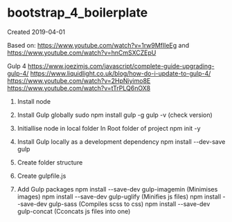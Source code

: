 # bootstrap_4_boilerplate

Created 2019-04-01

Based on: 
https://www.youtube.com/watch?v=1rw9MfIleEg
and
https://www.youtube.com/watch?v=hnCmSXCZEpU

Gulp 4
https://www.joezimjs.com/javascript/complete-guide-upgrading-gulp-4/
https://www.liquidlight.co.uk/blog/how-do-i-update-to-gulp-4/
https://www.youtube.com/watch?v=2HpNiyimo8E
https://www.youtube.com/watch?v=tTrPLQ6nOX8


1.  Install node
    
2.  Install Gulp globally
    sudo npm install gulp -g
    gulp -v   (check version)

3.  Initiallise node in local folder
    In Root folder of project
    npm init -y

4.  Install Gulp locally as a development dependency
    npm install --dev-save gulp

5.  Create folder structure

6.  Create gulpfile.js

7.  Add Gulp packages
    npm install --save-dev gulp-imagemin    (Minimises images)
    npm install --save-dev gulp-uglify      (Minifies js files)
    npm install --save-dev gulp-sass        (Compiles scss to css)
    npm install --save-dev gulp-concat      (Cconcats js files into one)

